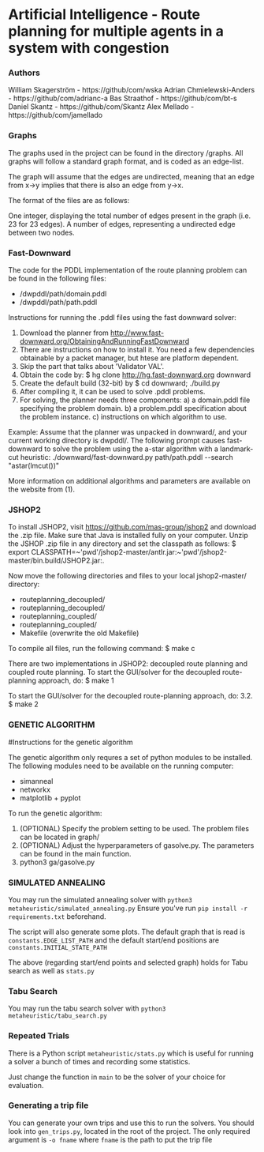 # Artificial Intelligence - Route planning for multiple agents in a system with congestion

### Authors
William Skagerström - https://github/com/wska
Adrian Chmielewski-Anders - https://github/com/adrianc-a
Bas Straathof - https://github/com/bt-s
Daniel Skantz - https://github/com/Skantz
Alex Mellado - https://github/com/jamellado

### Graphs
The graphs used in the project can be found in the directory /graphs.
All graphs will follow a standard graph format, and is coded as an edge-list.

The graph will assume that the edges are undirected, meaning that an edge from x->y implies that there is also an edge from y->x.

The format of the files are as follows:

One integer, displaying the total number of edges present in the graph (i.e. 23 for 23 edges).
A number of edges, representing a undirected edge between two nodes. 


### Fast-Downward
The code for the PDDL implementation of the route planning problem can be found in the following files:
   - /dwpddl/path/domain.pddl
   - /dwpddl/path/path.pddl

Instructions for running the .pddl files using the fast downward solver:
  1. Download the planner from http://www.fast-downward.org/ObtainingAndRunningFastDownward
  2. There are instructions on how to install it. You need a few dependencies obtainable by a packet manager, but htese are platform dependent.
  3. Skip the part that talks about 'Validator VAL'.
  3. Obtain the code by: $ hg clone http://hg.fast-downward.org downward
  4. Create the default build (32-bit) by $ cd downward; ./build.py
  5. After compiling it, it can be used to solve .pddl problems.
  6. For solving, the planner needs three components:
    a) a domain.pddl file specifying the problem domain.
    b) a problem.pddl specification about the problem instance.
    c) instructions on which algorithm to use.

Example:
Assume that the planner was unpacked in downward/, and your current working directory is dwpddl/.
The following prompt causes fast-downward to solve the problem using the a-star algorithm with a landmark-cut heuristic:
./downward/fast-downward.py path/path.pddl --search "astar(lmcut())"

More information on additional algorithms and parameters are available on the website from (1).


### JSHOP2
To install JSHOP2, visit https://github.com/mas-group/jshop2 and download the .zip file.
Make sure that Java is installed fully on your computer.
Unzip the JSHOP .zip file in any directory and set the classpath as follows:
   $ export CLASSPATH=~'pwd'/jshop2-master/antlr.jar:~'pwd'/jshop2-master/bin.build/JSHOP2.jar:.
   
Now move the following directories and files to your local jshop2-master/ directory:
  - routeplanning_decoupled/
  - routeplanning_decoupled/
  - routeplanning_coupled/
  - routeplanning_coupled/
  - Makefile (overwrite the old Makefile)
  
To compile all files, run the following command:
   $ make c


There are two implementations in JSHOP2: decoupled route planning and coupled route planning.
To start the GUI/solver for the decoupled route-planning approach, do:
   $ make 1

To start the GUI/solver for the decoupled route-planning approach, do:
  3.2. $ make 2


### GENETIC ALGORITHM
#Instructions for the genetic algorithm

The genetic algorithm only requres a set of python modules to be installed.
The following modules need to be available on the running computer:
* simanneal
* networkx
* matplotlib + pyplot


To run the genetic algorithm:
1. (OPTIONAL) Specify the problem setting to be used. The problem files can be located in graph/
2. (OPTIONAL) Adjust the hyperparameters of gasolve.py. The parameters can be found in the main function.
3. python3 ga/gasolve.py

### SIMULATED ANNEALING
You may run the simulated annealing solver with
`python3 metaheuristic/simulated_annealing.py`
Ensure you've run `pip install -r requirements.txt` beforehand.

The script will also generate some plots.
The default graph that is read is `constants.EDGE_LIST_PATH`
and the default start/end positions are `constants.INITIAL_STATE_PATH`

The above (regarding start/end points and selected graph) holds for
Tabu search as well as `stats.py`

### Tabu Search
You may run the tabu search solver with
`python3 metaheuristic/tabu_search.py`


### Repeated Trials
There is a Python script `metaheuristic/stats.py` which is useful for
running a solver a bunch of times and recording some statistics.

Just change the function in `main` to be the solver of your choice for evaluation.

### Generating a trip file
You can generate your own trips and use this to run the solvers.
You should look into `gen_trips.py`, located in the root of the project.
The only required argument is `-o fname` where `fname` is the path to
put the trip file 
